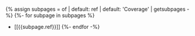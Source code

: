 {% assign subpages = of | default: ref | default: 'Coverage' | getsubpages -%}
{%- for subpage in subpages %}
- [[{{subpage.ref}}]]
{%- endfor -%}